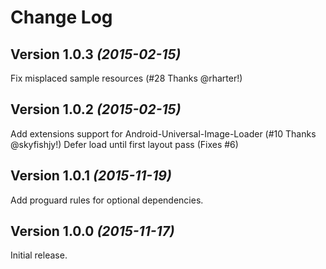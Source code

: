 Change Log
==========

Version 1.0.3 *(2015-02-15)*
----------------------------

Fix misplaced sample resources (#28 Thanks @rharter!)

Version 1.0.2 *(2015-02-15)*
----------------------------

Add extensions support for Android-Universal-Image-Loader (#10 Thanks @skyfishjy!)
Defer load until first layout pass (Fixes #6)


Version 1.0.1 *(2015-11-19)*
----------------------------

Add proguard rules for optional dependencies.


Version 1.0.0 *(2015-11-17)*
----------------------------

Initial release.
